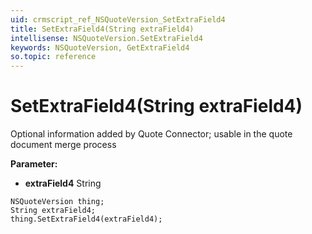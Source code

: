 ```yaml
---
uid: crmscript_ref_NSQuoteVersion_SetExtraField4
title: SetExtraField4(String extraField4)
intellisense: NSQuoteVersion.SetExtraField4
keywords: NSQuoteVersion, GetExtraField4
so.topic: reference
---
```


# SetExtraField4(String extraField4)

Optional information added by Quote Connector; usable in the quote document merge process

**Parameter:** 
 - **extraField4** String

```crmscript
NSQuoteVersion thing;
String extraField4;
thing.SetExtraField4(extraField4);
```

